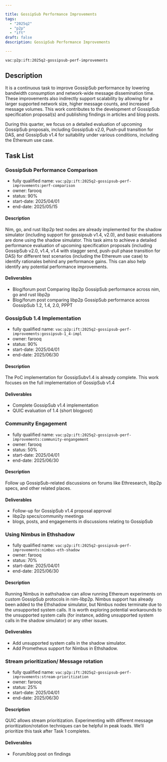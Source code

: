 ```yaml
---

title: GossipSub Performance Improvements
tags:
  - "2025q2"
  - "p2p"
  - "ift"
draft: false
description: GossipSub Performance Improvements

---
```


`vac:p2p:ift:2025q2-gossipsub-perf-improvements`

## Description

It is a continuous task to improve GossipSub performance by lowering bandwidth consumption and network-wide message dissemination time. These improvements also indirectly support scalability by allowing for a larger supported network size, higher message counts, and increased message volumes. This work contributes to the development of GossipSub specification proposal(s) and publishing findings in articles and blog posts.

During this quarter, we focus on a detailed evaluation of upcoming GossipSub proposals, including GossipSub v2.0, Push-pull transition for DAS, and GossipSub v1.4 for suitability under various conditions, including the Ethereum use case.

## Task List


### GossipSub Performance Comparison

* fully qualified name: `vac:p2p:ift:2025q2-gossipsub-perf-improvements:perf-comparison`
* owner: farooq
* status: 90%
* start-date: 2025/04/01
* end-date: 2025/05/15

#### Description

Nim, go, and rust libp2p test nodes are already implemented for the shadow simulator (including support for gossipsub v1.4, v2.0), and basic evaluations are done using the shadow simulator. This task aims to achieve a detailed performance evaluation of upcoming specification proposals (including GossipSub v2.0, v1.4, v1.4 with stagger send, push-pull phase transition for DAS) for different test scenarios (including the Ethereum use case) to identify rationales behind any performance gains. This can also help identify any potential performance improvements.

#### Deliverables
- Blog/forum post Comparing libp2p GossipSub performance across nim, go and rust libp2p
- Blog/forum post comparing libp2p GossipSub performance across GossipSub 1.2, 1.4, 2.0, PPPT



### GossipSub 1.4 Implementation

* fully qualified name: `vac:p2p:ift:2025q2-gossipsub-perf-improvements:gossipsub-1_4-impl`
* owner: farooq
* status: 90%
* start-date: 2025/04/01
* end-date: 2025/06/30

#### Description

The PoC implementation for GossipSubv1.4 is already complete. This work focuses on the full implementation of GossipSub v1.4

#### Deliverables
- Complete GossipSub v1.4 implementation
- QUIC evaluation of 1.4 (short blogpost)



### Community Engagement

* fully qualified name: `vac:p2p:ift:2025q2-gossipsub-perf-improvements:community-engangement`
* owner: farooq
* status: 50%
* start-date: 2025/04/01
* end-date: 2025/06/30

#### Description

Follow up GossipSub-related discussions on forums like Ethresearch, libp2p specs, and other related places.

#### Deliverables
- Follow-up for GossipSub v1.4 proposal approval
- libp2p specs/community meetings
- blogs, posts, and engagements in discussions relating to GossipSub



### Using Nimbus in Ethshadow

* fully qualified name: `vac:p2p:ift:2025q2-gossipsub-perf-improvements:nimbus-eth-shadow`
* owner: farooq
* status: 70%
* start-date: 2025/04/01
* end-date: 2025/06/30

#### Description

Running Nimbus in eathshadow can allow running Ethereum experiments on custom GossipSub protocols in nim-libp2p.
Nimbus support has already been added to the Ethshadow simulator, but Nimbus nodes terminate due to the unsupported 
system calls. It is worth exploring potential workarounds to the unsupported system calls (for instance, adding 
unsupported system calls in the shadow simulator) or any other issues.

#### Deliverables
- Add unsupported system calls in the shadow simulator.
- Add Prometheus support for Nimbus in Ethshadow.



### Stream prioritization/ Message rotation

* fully qualified name: `vac:p2p:ift:2025q2-gossipsub-perf-improvements:stream-prioritization`
* owner: farooq
* status: 25%
* start-date: 2025/04/01
* end-date: 2025/06/30

#### Description

QUIC allows stream prioritization. Experimenting with different message prioritization/rotation techniques can be helpful in peak loads.
We’ll prioritize this task after Task 1 completes.

#### Deliverables
- Forum/blog post on findings
